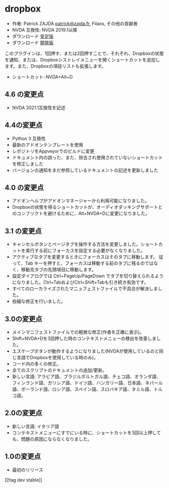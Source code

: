 # dropbox #

* 作者: Patrick ZAJDA <patrick@zajda.fr>, Filaos, その他の貢献者
* NVDA 互換性: NVDA 2019.1以降
* ダウンロード [安定版][1]
* ダウンロード [開発版][2]

このプラグインは、1回押す、または2回押すことで、それぞれ、Dropboxの状態を通知、または、Dropboxシストレイメニューを開くショートカットを追加します。また、Dropboxの項目リストも拡張します。

* ショートカット: NVDA+Alt+D


## 4.6 の変更点 ##

* NVDA 2021.1互換性を記述

## 4.4の変更点 ##

* Python 3 互換性
* 最新のアドオンテンプレートを使用
* レポジトリをAppveyorでのビルドに変更
* ドキュメント内の誤った、また、除去され使用されていないショートカットを修正しました
* バージョンの通知をまだ参照しているドキュメントの記述を更新しました

## 4.0 の変更点 ##

* アドオンヘルプがアドオンマネージャーから利用可能になりました。
* Dropboxの状態を得るショートカットが、オーディオダッキングサポートとのコンフリクトを避けるために、Alt+NVDA+Dに変更になりました。

## 3.1 の変更点 ##

* キャンセルボタンとページタブを操作する方法を変更しました。ショートカットを実行する前にフォーカスを設定する必要がなくなりました。
* アクティブなタブを変更するときにフォーカスはそのタブに移動します。
  従って、Tab キーを押すと、フォーカスは移動する前のタブに残るのではなく、移動先タブの先頭項目に移動します。
* 設定ダイアログでは Ctrl+PageUp/PageDown
  でタブを切り替えられるようになりました。Ctrl+TabおよびCtrl+Shift+Tabも引き続き有効です。
* すべてのローカライズされたマニュフェストファイルで不具合が解決しました。
* 些細な修正を行いました。

## 3.0の変更点 ##

* メインマニフェストファイルでの軽微な修正(作者を正確に表示)。
* Shift+NVDA+Dを3回押した時のコンテキストメニューの検出を改善しました。
* エスケープボタンが動作するようになりました(NVDAが使用しているのと同じ言語でDropboxを使用している時のみ)。
* コード内の多くの修正。
* 全てのスクリプトのドキュメントの追加/更新。
* 新しい言語:
  アラビア語、ブラジルポルトガル語、チェコ語、オランダ語、フィンランド語、ガリシア語、ドイツ語、ハンガリー語、日本語、ネパール語、ポーランド語、ロシア語、スペイン語、スロバキア語、タミル語、トルコ語。

## 2.0の変更点 ##

* 新しい言語: イタリア語
* コンテキストメニューにすでにいる時に、ショートカットを3回以上押しても、問題の原因にならなくなりました。

## 1.0の変更点 ##

* 最初のリリース

[[!tag dev stable]]

[1]: https://addons.nvda-project.org/files/get.php?file=dx

[2]: https://addons.nvda-project.org/files/get.php?file=dx-dev
